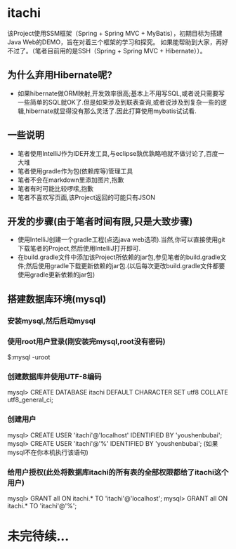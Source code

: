 # itachi

该Project使用SSM框架（Spring + Spring MVC + MyBatis），初期目标为搭建Java Web的DEMO，旨在对着三个框架的学习和探究。
如果能帮助到大家，再好不过了。（笔者目前用的是SSH（Spring + Spring MVC + Hibernate））。

## 为什么弃用Hibernate呢?
* 如果hibernate做ORM映射,开发效率很高;基本上不用写SQL,或者说只需要写一些简单的SQL就OK了.但是如果涉及到联表查询,或者说涉及到复杂一些的逻辑,hibernate就显得没有那么灵活了.因此打算使用mybatis试试看.

## 一些说明
* 笔者使用IntelliJ作为IDE开发工具,与eclipse孰优孰略咱就不做讨论了,百度一大堆
* 笔者使用gradle作为包(依赖库等)管理工具
* 笔者不会在markdown里添加图片,抱歉
* 笔者有时可能比较啰嗦,抱歉
* 笔者不喜欢写页面,该Project返回的可能只有JSON

## 开发的步骤(由于笔者时间有限,只是大致步骤)
* 使用IntelliJ创建一个gradle工程(点选java web选项).当然,你可以直接使用git下载笔者的Project,然后使用IntelliJ打开即可.
* 在build.gradle文件中添加该Project所依赖的jar包,参见笔者的build.gradle文件;然后使用gradle下载更新依赖的jar包.(以后每次更改build.gradle文件都要使用gradle更新依赖的jar包)


## 搭建数据库环境(mysql)
### 安装mysql,然后启动mysql
### 使用root用户登录(刚安装完mysql,root没有密码)
  $:mysql -uroot
### 创建数据库并使用UTF-8编码
  mysql> CREATE DATABASE itachi DEFAULT CHARACTER SET utf8 COLLATE utf8_general_ci;
### 创建用户
  mysql> CREATE USER 'itachi'@'localhost' IDENTIFIED BY 'youshenbubai'; 
  mysql> CREATE USER 'itachi'@'%' IDENTIFIED BY 'youshenbubai';   (如果mysql不在你本机执行该语句)
### 给用户授权(此处将数据库itachi的所有表的全部权限都给了itachi这个用户)
  mysql> GRANT all ON itachi.* TO 'itachi'@'localhost'; 
  mysql> GRANT all ON itachi.* TO 'itachi'@'%';

# 未完待续...
